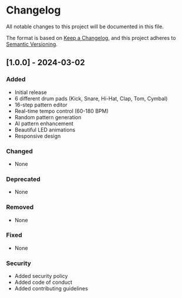 # Changelog

All notable changes to this project will be documented in this file.

The format is based on [Keep a Changelog](https://keepachangelog.com/en/1.0.0/),
and this project adheres to [Semantic Versioning](https://semver.org/spec/v2.0.0.html).

## [1.0.0] - 2024-03-02

### Added

- Initial release
- 6 different drum pads (Kick, Snare, Hi-Hat, Clap, Tom, Cymbal)
- 16-step pattern editor
- Real-time tempo control (60-180 BPM)
- Random pattern generation
- AI pattern enhancement
- Beautiful LED animations
- Responsive design

### Changed

- None

### Deprecated

- None

### Removed

- None

### Fixed

- None

### Security

- Added security policy
- Added code of conduct
- Added contributing guidelines
